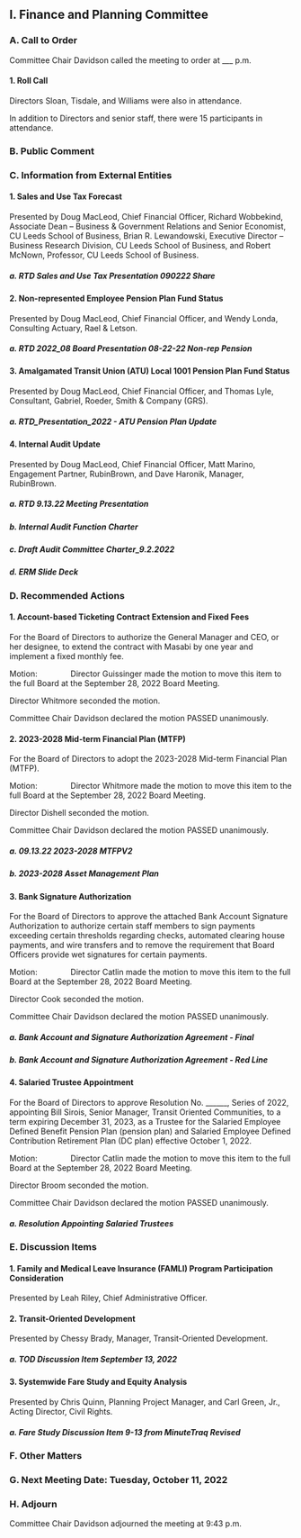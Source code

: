 ## I. Finance and Planning Committee

### A. Call to Order

Committee Chair Davidson called the meeting to order at ___ p.m.

#### 1. Roll Call

Directors Sloan, Tisdale, and Williams were also in attendance.

In addition to Directors and senior staff, there were 15 participants in attendance.

### B. Public Comment

### C. Information from External Entities

#### 1. Sales and Use Tax Forecast

Presented by Doug MacLeod, Chief Financial Officer, Richard Wobbekind, Associate Dean – Business & Government Relations and Senior Economist, CU Leeds School of Business, Brian R. Lewandowski, Executive Director – Business Research Division, CU Leeds School of Business, and Robert McNown, Professor, CU Leeds School of Business.

##### a. RTD Sales and Use Tax Presentation 090222 Share

#### 2. Non-represented Employee Pension Plan Fund Status

Presented by Doug MacLeod, Chief Financial Officer, and Wendy Londa, Consulting Actuary, Rael & Letson.

##### a. RTD 2022_08 Board Presentation 08-22-22 Non-rep Pension

#### 3. Amalgamated Transit Union (ATU) Local 1001 Pension Plan Fund Status

Presented by Doug MacLeod, Chief Financial Officer, and Thomas Lyle, Consultant, Gabriel, Roeder, Smith & Company (GRS).

##### a. RTD_Presentation_2022 - ATU Pension Plan Update

#### 4. Internal Audit Update

Presented by Doug MacLeod, Chief Financial Officer, Matt Marino, Engagement Partner, RubinBrown, and Dave Haronik, Manager, RubinBrown.

##### a. RTD 9.13.22 Meeting Presentation

##### b. Internal Audit Function Charter

##### c. Draft Audit Committee Charter_9.2.2022

##### d. ERM Slide Deck

### D. Recommended Actions

#### 1. Account-based Ticketing Contract Extension and Fixed Fees

For the Board of Directors to authorize the General Manager and CEO, or her designee, to extend the contract with Masabi by one year and implement a fixed monthly fee.

Motion:               Director Guissinger made the motion to move this item to the full Board at the September 28, 2022 Board Meeting.

Director Whitmore seconded the motion.

Committee Chair Davidson declared the motion PASSED unanimously.

#### 2. 2023-2028 Mid-term Financial Plan (MTFP)

For the Board of Directors to adopt the 2023-2028 Mid-term Financial Plan (MTFP).

Motion:               Director Whitmore made the motion to move this item to the full Board at the September 28, 2022 Board Meeting.

Director Dishell seconded the motion.

Committee Chair Davidson declared the motion PASSED unanimously.

##### a. 09.13.22  2023-2028 MTFPV2

##### b. 2023-2028 Asset Management Plan

#### 3. Bank Signature Authorization

For the Board of Directors to approve the attached Bank Account Signature Authorization to authorize certain staff members to sign payments exceeding certain thresholds regarding checks, automated clearing house payments, and wire transfers and to remove the requirement that Board Officers provide wet signatures for certain payments.

Motion:               Director Catlin made the motion to move this item to the full Board at the September 28, 2022 Board Meeting.

Director Cook seconded the motion.

Committee Chair Davidson declared the motion PASSED unanimously.

##### a. Bank Account and Signature Authorization Agreement - Final

##### b. Bank Account and Signature Authorization Agreement - Red Line

#### 4. Salaried Trustee Appointment

For the Board of Directors to approve Resolution No. ______, Series of 2022, appointing Bill Sirois, Senior Manager, Transit Oriented Communities, to a term expiring December 31, 2023, as a Trustee for the Salaried Employee Defined Benefit Pension Plan (pension plan) and Salaried Employee Defined Contribution Retirement Plan (DC plan) effective October 1, 2022.

Motion:               Director Catlin made the motion to move this item to the full Board at the September 28, 2022 Board Meeting.

Director Broom seconded the motion.

Committee Chair Davidson declared the motion PASSED unanimously.

##### a. Resolution Appointing Salaried Trustees

### E. Discussion Items

#### 1. Family and Medical Leave Insurance (FAMLI) Program Participation Consideration

Presented by Leah Riley, Chief Administrative Officer.

#### 2. Transit-Oriented Development

Presented by Chessy Brady, Manager, Transit-Oriented Development.

##### a. TOD Discussion Item September 13, 2022

#### 3. Systemwide Fare Study and Equity Analysis

Presented by Chris Quinn, Planning Project Manager, and Carl Green, Jr., Acting Director, Civil Rights.

##### a. Fare Study Discussion Item 9-13 from MinuteTraq Revised

### F. Other Matters

### G. Next Meeting Date: Tuesday, October 11, 2022

### H. Adjourn

Committee Chair Davidson adjourned the meeting at 9:43 p.m.